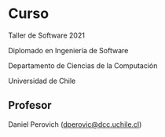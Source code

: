 # Curso #

Taller de Software 2021

Diplomado en Ingeniería de Software

Departamento de Ciencias de la Computación

Universidad de Chile



## Profesor ##

Daniel Perovich (dperovic@dcc.uchile.cl)
